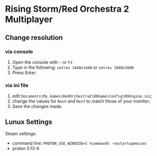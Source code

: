 # Rising Storm/Red Orchestra 2 Multiplayer

## Change resolution

### via console

1. Open the console with `~` or `F3`
2. Type in the following: `setres 3440x1440` or `setres 3840x1600`
3. Press Enter.

### via ini file

1. edit
`Documents\My Games\RedOrchestra2\ROGame\Config\ROEngine.ini`;
2. change the values for `ResX` and `ResY` to match those of your monitor;
5. Save the changes made.

## Lunux Settings

Steam settings:

* command line: `PROTON_USE_WINED3D=1 %command% -nostartupmovies`
* proton 5.13-6

